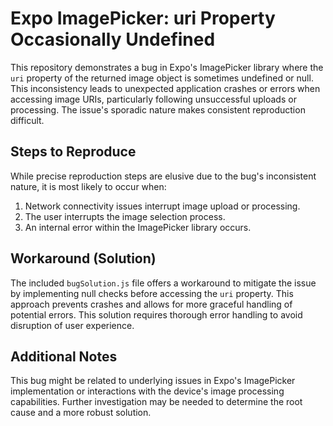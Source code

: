 # Expo ImagePicker: uri Property Occasionally Undefined

This repository demonstrates a bug in Expo's ImagePicker library where the `uri` property of the returned image object is sometimes undefined or null. This inconsistency leads to unexpected application crashes or errors when accessing image URIs, particularly following unsuccessful uploads or processing.  The issue's sporadic nature makes consistent reproduction difficult.

## Steps to Reproduce

While precise reproduction steps are elusive due to the bug's inconsistent nature, it is most likely to occur when:

1.  Network connectivity issues interrupt image upload or processing.
2.  The user interrupts the image selection process.
3.  An internal error within the ImagePicker library occurs.

## Workaround (Solution)

The included `bugSolution.js` file offers a workaround to mitigate the issue by implementing null checks before accessing the `uri` property. This approach prevents crashes and allows for more graceful handling of potential errors.  This solution requires thorough error handling to avoid disruption of user experience.

## Additional Notes

This bug might be related to underlying issues in Expo's ImagePicker implementation or interactions with the device's image processing capabilities.  Further investigation may be needed to determine the root cause and a more robust solution.